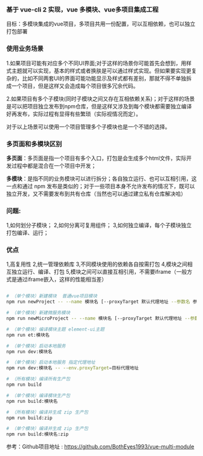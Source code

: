 
### 基于 vue-cli 2 实现，vue 多模块、vue多项目集成工程
目标：多模块集成的vue项目，多项目共用一份配置，可以互相依赖，也可以独立打包部署

### 使用业务场景
1.如果项目可能有对应多个不同UI界面;对于这样的场景你可能首先会想到，用样式主题就可以实现，基本的样式或者换肤是可以通过样式实现。但如果要实现更复杂的，比如不同两套UI的界面可能功能显示及样式都有差别，那就不得不单独拆成一个项目，但是这样又会造成每个项目很多冗余代码。

2.如果项目有多个子模块(同时子模块之间又存在互相依赖关系)；对于这样的场景是可以把项目独立发布到npm仓库，但是这样又涉及到每个模块都需要独立编译好再发布，实际过程有显得有些繁琐（实际视情况而定）。

对于以上场景可以使用一个项目管理多个子模块也是一个不错的选择。



### 多页面和多模块区别
**多页面**：多页面是指一个项目有多个入口，打包是会生成多个html文件，实际开发过程中都是混合在一个项目中开发；

**多模块**：是指不同的业务模块可以进行拆分；各自独立运行、也可以互相引用，这一点和通过 npm 发布是类似的；对于一些项目本身不允许发布的情况下，既可以独立开发，又不需要发布到共有仓库（当然也可以通过建立私有仓库解决哈）


### 问题:
1,如何划分子模块；
2,如何分离可复用组件；
3,如何独立编译，每个子模块独立打包编译、运行；



### 优点
1,高复用性
2,统一管理依赖库
3,不同模块使用的依赖各自按需打包
4,模块之间相互独立运行、编译、打包
5,模块之间可以直接互相引用，不需要iframe（一般方式是通过iframe嵌入，这样的性能相当差）

``` bash

# （单个模块）新建模块  普通vue项目模块
npm run newProject -- --name 模块名 [--proxyTarget 默认代理地址 --参数名 参数值 --参数名 参数值]

# （单个模块）新建微服务模块
npm run newMicroProject -- --name 模块名 [--proxyTarget 默认代理地址 --参数名 参数值 --参数名 参数值]

# （单个模块）编译模块主题 element-ui主题
npm run et:模块名

# （单个模块）启动本地服务
npm run dev:模块名

# （单个模块）启动本地服务 指定代理地址
npm run dev:模块名 -- --env.proxyTarget=目标代理地址

# （所有模块）编译所有生产包
npm run build

# （单个模块）编译模块生产包
npm run build:模块名

# （所有模块）编译并生成 zip 生产包
npm run build:zip

# （单个模块）编译并生成 zip 生产包
npm run build:模块名:zip

```

参考：Github项目地址 : https://github.com/BothEyes1993/vue-multi-module

<!-- 博客：https://blog.csdn.net/u010633266/article/details/90004694 -->
